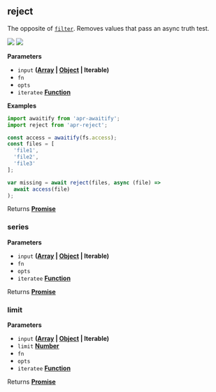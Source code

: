 <!-- Generated by documentation.js. Update this documentation by updating the source code. -->

## reject

<a id="reject"></a> The opposite of [`filter`](#filter). Removes values that
pass an async truth test.

[![](https://img.shields.io/npm/v/apr-reject.svg?style=flat-square)](https://www.npmjs.com/package/apr-reject)
[![](https://img.shields.io/npm/l/apr-reject.svg?style=flat-square)](https://www.npmjs.com/package/apr-reject)

**Parameters**

* `input`
  **([Array](https://developer.mozilla.org/en-US/docs/Web/JavaScript/Reference/Global_Objects/Array)
  \|
  [Object](https://developer.mozilla.org/en-US/docs/Web/JavaScript/Reference/Global_Objects/Object)
  | Iterable)**
* `fn`
* `opts`
* `iteratee`
  **[Function](https://developer.mozilla.org/en-US/docs/Web/JavaScript/Reference/Statements/function)**

**Examples**

```javascript
import awaitify from 'apr-awaitify';
import reject from 'apr-reject';

const access = awaitify(fs.access);
const files = [
  'file1',
  'file2',
  'file3'
];

var missing = await reject(files, async (file) =>
  await access(file)
);
```

Returns
**[Promise](https://developer.mozilla.org/en-US/docs/Web/JavaScript/Reference/Global_Objects/Promise)**

### series

**Parameters**

* `input`
  **([Array](https://developer.mozilla.org/en-US/docs/Web/JavaScript/Reference/Global_Objects/Array)
  \|
  [Object](https://developer.mozilla.org/en-US/docs/Web/JavaScript/Reference/Global_Objects/Object)
  | Iterable)**
* `fn`
* `opts`
* `iteratee`
  **[Function](https://developer.mozilla.org/en-US/docs/Web/JavaScript/Reference/Statements/function)**

Returns
**[Promise](https://developer.mozilla.org/en-US/docs/Web/JavaScript/Reference/Global_Objects/Promise)**

### limit

**Parameters**

* `input`
  **([Array](https://developer.mozilla.org/en-US/docs/Web/JavaScript/Reference/Global_Objects/Array)
  \|
  [Object](https://developer.mozilla.org/en-US/docs/Web/JavaScript/Reference/Global_Objects/Object)
  | Iterable)**
* `limit`
  **[Number](https://developer.mozilla.org/en-US/docs/Web/JavaScript/Reference/Global_Objects/Number)**
* `fn`
* `opts`
* `iteratee`
  **[Function](https://developer.mozilla.org/en-US/docs/Web/JavaScript/Reference/Statements/function)**

Returns
**[Promise](https://developer.mozilla.org/en-US/docs/Web/JavaScript/Reference/Global_Objects/Promise)**
